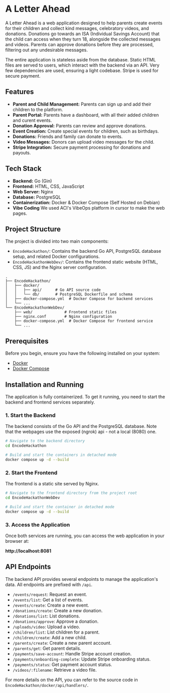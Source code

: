 # A Letter Ahead

A Letter Ahead is a web application designed to help parents create events for their children and collect kind messages, celebratory videos, and donations. Donations go towards an ISA (Individual Savings Account) that the child can access when they turn 18, alongside the collected messages and videos. Parents can approve donations before they are processed, filtering out any undesirable messages.

The entire application is stateless aside from the database. Static HTML files are served to users, which interact with the backend via an API. Very few dependencies are used, ensuring a light codebase. Stripe is used for secure payment.

## Features

- **Parent and Child Management:** Parents can sign up and add their children to the platform.
- **Parent Portal:** Parents have a dashboard, with all their added children and curent events.
- **Donation Approval:** Parents can review and approve donations.
- **Event Creation:** Create special events for children, such as birthdays.
- **Donations:** Friends and family can donate to events.
- **Video Messages:** Donors can upload video messages for the child.
- **Stripe Integration:** Secure payment processing for donations and payouts.

## Tech Stack

- **Backend:** Go (Gin)
- **Frontend:** HTML, CSS, JavaScript
- **Web Server:** Nginx
- **Database:** PostgreSQL
- **Containerization:** Docker & Docker Compose (Self Hosted on Debian)
- **Vibe Coding** We used ACI's VibeOps platform in cursor to make the web pages.

## Project Structure

The project is divided into two main components:

- `EncodeHackathon/`: Contains the backend Go API, PostgreSQL database setup, and related Docker configurations.
- `EncodeHackathonWebDev/`: Contains the frontend static website (HTML, CSS, JS) and the Nginx server configuration.

```
.
├── EncodeHackathon/
│   ├── docker/
│   │   ├── api/      # Go API source code
│   │   └── db/       # PostgreSQL Dockerfile and schema
│   ├── docker-compose.yml  # Docker Compose for backend services
│   └── ...
└── EncodeHackathonWebDev/
    ├── web/              # Frontend static files
    ├── nginx.conf        # Nginx configuration
    ├── docker-compose.yml  # Docker Compose for frontend service
    └── ...
```

## Prerequisites

Before you begin, ensure you have the following installed on your system:

- [Docker](https://www.docker.com/get-started)
- [Docker Compose](https://docs.docker.com/compose/install/)

## Installation and Running

The application is fully containerized. To get it running, you need to start the backend and frontend services separately.

### 1. Start the Backend

The backend consists of the Go API and the PostgreSQL database. Note that the webpages use the exposed (ngrok) api - not a local (8080) one.

```bash
# Navigate to the backend directory
cd EncodeHackathon

# Build and start the containers in detached mode
docker compose up -d --build
```

### 2. Start the Frontend

The frontend is a static site served by Nginx.

```bash
# Navigate to the frontend directory from the project root
cd EncodeHackathonWebDev

# Build and start the container in detached mode
docker compose up -d --build
```

### 3. Access the Application

Once both services are running, you can access the web application in your browser at:

**http://localhost:8081**

## API Endpoints

The backend API provides several endpoints to manage the application's data. All endpoints are prefixed with `/api`.

-   `/events/request`: Request an event.
-   `/events/list`: Get a list of events.
-   `/events/create`: Create a new event.
-   `/donations/create`: Create a new donation.
-   `/donations/list`: List donations.
-   `/donations/approve`: Approve a donation.
-   `/uploads/video`: Upload a video.
-   `/children/list`: List children for a parent.
-   `/children/create`: Add a new child.
-   `/parents/create`: Create a new parent account.
-   `/parents/get`: Get parent details.
-   `/payments/save-account`: Handle Stripe account creation.
-   `/payments/onboarding-complete`: Update Stripe onboarding status.
-   `/payments/status`: Get payment account status.
-   `/videos/:filename`: Retrieve a video file.

For more details on the API, you can refer to the source code in `EncodeHackathon/docker/api/handlers/`.
